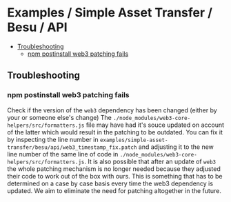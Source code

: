# Examples / Simple Asset Transfer / Besu / API <!-- omit in toc -->

- [Troubleshooting](#troubleshooting)
  - [npm postinstall web3 patching fails](#npm-postinstall-web3-patching-fails)

## Troubleshooting

### npm postinstall web3 patching fails

Check if the version of the `web3` dependency has been  changed (either by your or someone else's change)
The `./node_modules/web3-core-helpers/src/formatters.js` file may have had it's souce updated on account of the latter
which would result in the patching to be outdated. You can fix it by inspecting the line number in
`examples/simple-asset-transfer/besu/api/web3_timestamp_fix.patch` and adjusting it to the new line number of the
same line of code in `./node_modules/web3-core-helpers/src/formatters.js`.
It is also possible that after an update of `web3` the whole patching mechanism is no longer needed because they adjusted
their code to work out of the box with ours. This is something that has to be determined on a case by case basis every
time the web3 dependency is updated.
We aim to eliminate the need for patching altogether in the future.
